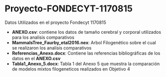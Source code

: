 # Proyecto-FONDECYT-1170815
Datos Utilizados en el proyecto Fondecyt 1170815

- **ANEXO.csv**: contiene los datos de tamaño cerebral y corporal utilizados para los analisis comparativos
- **MammalsTree_Faurby_etal2016.nex**: Arbol Filogenético sobre el cual se realizaron los analisis comparativos
- **Referencias_Anexo.docx**: Contiene las referencias bibliográficas de los datos en el **ANEXO.csv**
- **Tabla1_Anexo_5.docx**: Tabla 1 del Anexo 5 que muestra la comparación de modelos mixtos filogeneticos realizados en Objetivo 4

